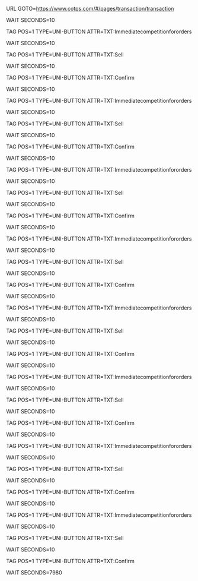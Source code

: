 
URL GOTO=https://www.cotps.com/#/pages/transaction/transaction

WAIT SECONDS=10

TAG POS=1 TYPE=UNI-BUTTON ATTR=TXT:Immediate<SP>competition<SP>for<SP>orders

WAIT SECONDS=10

TAG POS=1 TYPE=UNI-BUTTON ATTR=TXT:Sell

WAIT SECONDS=10

TAG POS=1 TYPE=UNI-BUTTON ATTR=TXT:Confirm

WAIT SECONDS=10

TAG POS=1 TYPE=UNI-BUTTON ATTR=TXT:Immediate<SP>competition<SP>for<SP>orders

WAIT SECONDS=10

TAG POS=1 TYPE=UNI-BUTTON ATTR=TXT:Sell

WAIT SECONDS=10

TAG POS=1 TYPE=UNI-BUTTON ATTR=TXT:Confirm

WAIT SECONDS=10

TAG POS=1 TYPE=UNI-BUTTON ATTR=TXT:Immediate<SP>competition<SP>for<SP>orders

WAIT SECONDS=10

TAG POS=1 TYPE=UNI-BUTTON ATTR=TXT:Sell

WAIT SECONDS=10

TAG POS=1 TYPE=UNI-BUTTON ATTR=TXT:Confirm

WAIT SECONDS=10

TAG POS=1 TYPE=UNI-BUTTON ATTR=TXT:Immediate<SP>competition<SP>for<SP>orders

WAIT SECONDS=10

TAG POS=1 TYPE=UNI-BUTTON ATTR=TXT:Sell

WAIT SECONDS=10

TAG POS=1 TYPE=UNI-BUTTON ATTR=TXT:Confirm

WAIT SECONDS=10

TAG POS=1 TYPE=UNI-BUTTON ATTR=TXT:Immediate<SP>competition<SP>for<SP>orders

WAIT SECONDS=10

TAG POS=1 TYPE=UNI-BUTTON ATTR=TXT:Sell

WAIT SECONDS=10

TAG POS=1 TYPE=UNI-BUTTON ATTR=TXT:Confirm

WAIT SECONDS=10

TAG POS=1 TYPE=UNI-BUTTON ATTR=TXT:Immediate<SP>competition<SP>for<SP>orders

WAIT SECONDS=10

TAG POS=1 TYPE=UNI-BUTTON ATTR=TXT:Sell

WAIT SECONDS=10

TAG POS=1 TYPE=UNI-BUTTON ATTR=TXT:Confirm

WAIT SECONDS=10

TAG POS=1 TYPE=UNI-BUTTON ATTR=TXT:Immediate<SP>competition<SP>for<SP>orders

WAIT SECONDS=10

TAG POS=1 TYPE=UNI-BUTTON ATTR=TXT:Sell

WAIT SECONDS=10

TAG POS=1 TYPE=UNI-BUTTON ATTR=TXT:Confirm

WAIT SECONDS=10

TAG POS=1 TYPE=UNI-BUTTON ATTR=TXT:Immediate<SP>competition<SP>for<SP>orders

WAIT SECONDS=10

TAG POS=1 TYPE=UNI-BUTTON ATTR=TXT:Sell

WAIT SECONDS=10

TAG POS=1 TYPE=UNI-BUTTON ATTR=TXT:Confirm

WAIT SECONDS=7980
